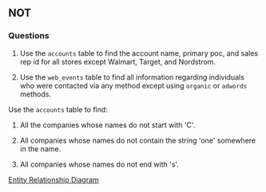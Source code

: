 ## NOT

### Questions

1. Use the ```accounts``` table to find the account name, primary poc, and sales rep id for all stores except Walmart, Target, and Nordstrom.

2. Use the ```web_events``` table to find all information regarding individuals who were contacted via any method except using ```organic``` or ```adwords``` methods.

Use the ```accounts``` table to find:

1. All the companies whose names do not start with 'C'.

2. All companies whose names do not contain the string 'one' somewhere in the name.

3. All companies whose names do not end with 's'.

[Entity Relationship Diagram](https://user-images.githubusercontent.com/122201501/216366555-d9a100f4-a9bf-4bba-b92d-9ce6c1c4a030.png)
